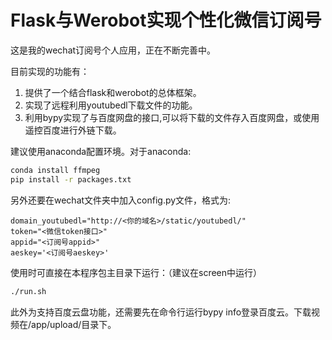 # Flask与Werobot实现个性化微信订阅号
这是我的wechat订阅号个人应用，正在不断完善中。

目前实现的功能有：
1. 提供了一个结合flask和werobot的总体框架。
2. 实现了远程利用youtubedl下载文件的功能。
3. 利用bypy实现了与百度网盘的接口,可以将下载的文件存入百度网盘，或使用遥控百度进行外链下载。

建议使用anaconda配置环境。对于anaconda:
```bash
conda install ffmpeg
pip install -r packages.txt
```
另外还要在wechat文件夹中加入config.py文件，格式为:
```config
domain_youtubedl="http://<你的域名>/static/youtubedl/"
token="<微信token接口>"
appid="<订阅号appid>"
aeskey='<订阅号aeskey>'
```
使用时可直接在本程序包主目录下运行：（建议在screen中运行）
```bash
./run.sh
```
此外为支持百度云盘功能，还需要先在命令行运行bypy info登录百度云。下载视频在/app/upload/目录下。